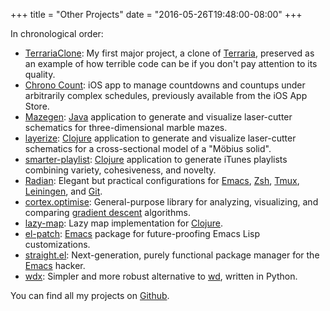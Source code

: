 +++
title = "Other Projects"
date = "2016-05-26T19:48:00-08:00"
+++

In chronological order:

* [TerrariaClone]: My first major project, a clone of [Terraria],
  preserved as an example of how terrible code can be if you don't pay
  attention to its quality.
* [Chrono Count]: iOS app to manage countdowns and countups under
  arbitrarily complex schedules, previously available from the iOS App
  Store.
* [Mazegen]: [Java] application to generate and visualize laser-cutter
  schematics for three-dimensional marble mazes.
* [layerize]: [Clojure] application to generate and visualize
  laser-cutter schematics for a cross-sectional model of a "Möbius
  solid".
* [smarter-playlist]: [Clojure] application to generate iTunes
  playlists combining variety, cohesiveness, and novelty.
* [Radian]: Elegant but practical configurations for [Emacs], [Zsh],
  [Tmux], [Leiningen], and [Git].
* [cortex.optimise]: General-purpose library for analyzing,
  visualizing, and comparing [gradient descent] algorithms.
* [lazy-map]: Lazy map implementation for [Clojure].
* [el-patch]: [Emacs] package for future-proofing Emacs Lisp
  customizations.
* [straight.el]: Next-generation, purely functional package manager
  for the [Emacs] hacker.
* [wdx]: Simpler and more robust alternative to [wd], written in
  Python.

You can find all my projects on [Github].

[chrono count]: https://github.com/raxod502/chrono-count
[clojure]: https://clojure.org/
[cortex.optimise]: https://github.com/thinktopic/cortex/tree/master/examples/optimise
[el-patch]: https://github.com/raxod502/el-patch
[emacs]: https://www.gnu.org/software/emacs/
[git]: https://git-scm.com/
[github]: https://github.com/raxod502
[gradient descent]: https://en.wikipedia.org/wiki/Gradient_descent
[java]: https://www.java.com/
[layerize]: https://github.com/raxod502/layerize
[lazy-map]: https://github.com/thinktopic/lazy-map
[leiningen]: https://leiningen.org/
[mazegen]: https://github.com/raxod502/MazeGen
[radian]: https://github.com/raxod502/radian
[smarter-playlist]: https://github.com/raxod502/smarter-playlist
[straight.el]: https://github.com/raxod502/straight.el
[terrariaclone]: https://github.com/raxod502/TerrariaClone
[terraria]: https://terraria.org/
[tmux]: https://tmux.github.io/
[wd]: https://github.com/mfaerevaag/wd
[wdx]: https://github.com/raxod502/wdx
[zsh]: http://www.zsh.org/
